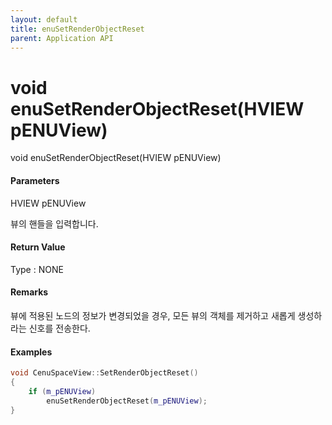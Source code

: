 ```yaml
---
layout: default
title: enuSetRenderObjectReset
parent: Application API
---
```

# void enuSetRenderObjectReset\(HVIEW pENUView\)

void enuSetRenderObjectReset\(HVIEW pENUView\)

#### Parameters

HVIEW pENUView

뷰의 핸들을 입력합니다.

#### Return Value

Type : NONE

#### Remarks

뷰에 적용된 노드의 정보가 변경되었을 경우, 모든 뷰의 객체를 제거하고 새롭게 생성하라는 신호를 전송한다.

#### Examples

```cpp
void CenuSpaceView::SetRenderObjectReset()
{
	if (m_pENUView)
		enuSetRenderObjectReset(m_pENUView);
}
```



